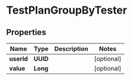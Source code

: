 

# TestPlanGroupByTester


## Properties

| Name | Type | Description | Notes |
|------------ | ------------- | ------------- | -------------|
|**userId** | **UUID** |  |  [optional] |
|**value** | **Long** |  |  [optional] |



